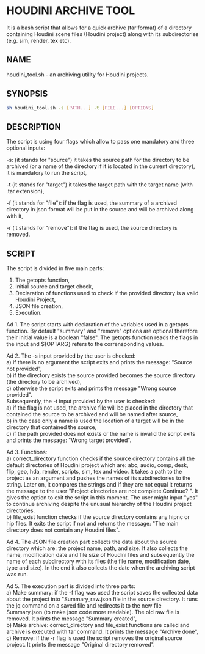 # HOUDINI ARCHIVE TOOL

It is a bash script that allows for a quick archive (tar format) of a directory containing Houdini scene files (Houdini project) along with its subdirectories (e.g. sim, render, tex etc).

## NAME
houdini_tool.sh - an archiving utility for Houdini projects.

## SYNOPSIS

```bash
sh houdini_tool.sh -s [PATH...] -t [FILE...] [OPTIONS]
```
## DESCRIPTION
The script is using four flags which allow to pass one mandatory and three optional inputs:

-s: (it stands for "source") it takes the source path for the directory to be archived (or a name of the directory if it is located in the current directory), it is mandatory to run the script,

-t (it stands for "target") it takes the target path with the target name (with .tar extension),

-f (it stands for "file"):
if the flag is used, the summary of a archived directory in json format will be put in the source and will be archived along with it,

-r (it stands for "remove"):
if the flag is used, the source directory is removed.

## SCRIPT
The script is divided in five main parts:
1. The getopts function, 
2. Initial source and target check,
3. Declaration of functions used to check if the provided directory is a valid Houdini Project,
4. JSON file creation,
5. Execution.<br/>

Ad 1. The script starts with declaration of the variables used in a getopts function. By default "summary" and "remove" options are optional therefore their initial value is a boolean "false". The getopts function reads the flags in the input and ${OPTARG} refers to the corrensponding values.

Ad
2. The -s input provided by the user is checked:<br/>
a) if there is no argument the script exits and prints the message: "Source not provided",<br/>
b) if the directory exists the source provided becomes the source directory (the directory to be archived),<br/>
c) otherwise the script exits and prints the message "Wrong source provided".<br/>
Subsequently, the -t input provided by the user is checked:<br/>
a) if the flag is not used, the archive file will be placed in the directory that contained the source to be archived and will be named after source,<br/>
b) in the case only a name is used the location of a target will be in the directory that contained the source,<br/>
c) if the path provided does not exists or the name is invalid the script exits and prints the message: "Wrong target provided".<br/>

Ad
3. Functions:<br/>
a) correct_directory function checks if the source directory contains all the default directories of Houdini project which are: abc, audio, comp, desk, flip, geo, hda, render, scripts, sim, tex and video. It takes a path to the project as an argument and pushes the names of its subdirectories to the string. Later on, it compares the strings and if they are not equal it returns the message to the user "Project directories are not complete.Continue? <Enter yes if so>". It gives the option to exit the script in this moment. The user might input "yes" to continue archiving despite the unusual hierarchy of the Houdini project directories.<br/>
b) file_exist function checks if the source directory contains any hipnc or hip files. It exits the script if not and returns the message: "The main directory does not contain any Houdini files".<br/>
  
Ad
4. The JSON file creation part collects the data about the source directory which are: the project name, path, and size. It also collects the name, modification date and file size of Houdini files and subsequently the name of each subdirectory with its files (the file name, modification date, type and size). In the end it also collects the date when the archiving script was run. 
 
Ad
5. The execution part is divided into three parts:<br/>
a) Make summary: if the -f flag was used the script saves the collected data about the project into "Summary_raw.json file in the source directory. It runs the jq command on a saved file and redirects it to the new file Summary.json (to make json code more readable). The old raw file is removed. It prints the message "Summary created",<br/>
b) Make archive: correct_directory and file_exist functions are called and archive is executed with tar command. It prints the message "Archive done",<br/>
c) Remove: if the -r flag is used the script removes the original source project. It prints the message "Original directory removed".<br/> 
